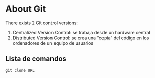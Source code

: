 # About Git
There exists 2 Git control versions:
1. Centralized Version Control: se trabaja desde un hardware central
2. Distributed Version Control: se crea una “copia” del código en los ordenadores de un equipo de usuarios

## Lista de comandos
```
git clone URL
```
